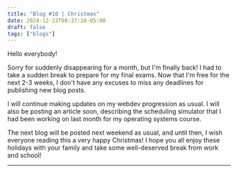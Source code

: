 ```yaml
---
title: "Blog #10 | Christmas"
date: 2024-12-23T08:37:18-05:00
draft: false
tags: ["blogs"]
---
```


Hello everybody!

Sorry for suddenly disappearing for a month, but I'm finally back! I had to take a sudden break to prepare for my final exams. Now that I'm free for the next 2-3 weeks, I don't have any excuses to miss any deadlines for publishing new blog posts.

I will continue making updates on my webdev progression as usual. I will also be posting an article soon, describing the scheduling simulator that I had been working on last month for my operating systems course.

The next blog will be posted next weekend as usual, and until then, I wish everyone reading this a very happy Christmas! I hope you all enjoy these holidays with your family and take some well-deserved break from work and school!

---